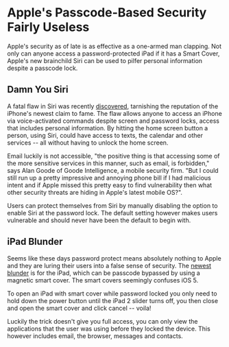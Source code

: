 # Apple's Passcode-Based Security Fairly Useless

Apple's security as of late is as effective as a one-armed man clapping. Not only can anyone access a password-protected iPad if it has a Smart Cover, Apple's new brainchild Siri can be used to pilfer personal information despite a passcode lock. 

## Damn You Siri

A fatal flaw in Siri was recently <a href="http://nakedsecurity.sophos.com/2011/10/19/siri-iphone-4s-unlocked/">discovered</a>, tarnishing the reputation of the iPhone's newest claim to fame. The flaw allows anyone to access an iPhone via voice-activated commands despite screen and password locks, access that includes personal information. By hitting the home screen button a person, using Siri, could have access to texts, the calendar and other services -- all without having to unlock the home screen.

Email luckily is not accessible, "the positive thing is that accessing some of the more sensitive services in this manner, such as email, is forbidden," says Alan Goode of Goode Intelligence, a mobile security firm. "But I could still run up a pretty impressive and annoying phone bill if I had malicious intent and if Apple missed this pretty easy to find vulnerability then what other security threats are hiding in Apple's latest mobile OS?".

Users can protect themselves from Siri by manually disabling the option to enable Siri at the password lock. The default setting however makes users vulnerable and should never have been the default to begin with.

## iPad Blunder

Seems like these days password protect means absolutely nothing to Apple and they are luring their users into a false sense of security. The <a href="http://www.dailymail.co.uk/sciencetech/article-2052752/iPad-2-iOS-5-password-glitch-means-hackers-gain-access-pulling-cover-off.html">newest blunder</a> is for the iPad, which can be passcode bypassed by using a magnetic smart cover. The smart covers seemingly confuses iOS 5.

To open an iPad with smart cover while password locked you only need to hold down the power button until the iPad 2 slider turns off, you then close and open the smart cover and click cancel -- voila! 

Luckily the trick doesn't give you full access, you can only view the applications that the user was using before they locked the device. This however includes email, the browser, messages and contacts.
